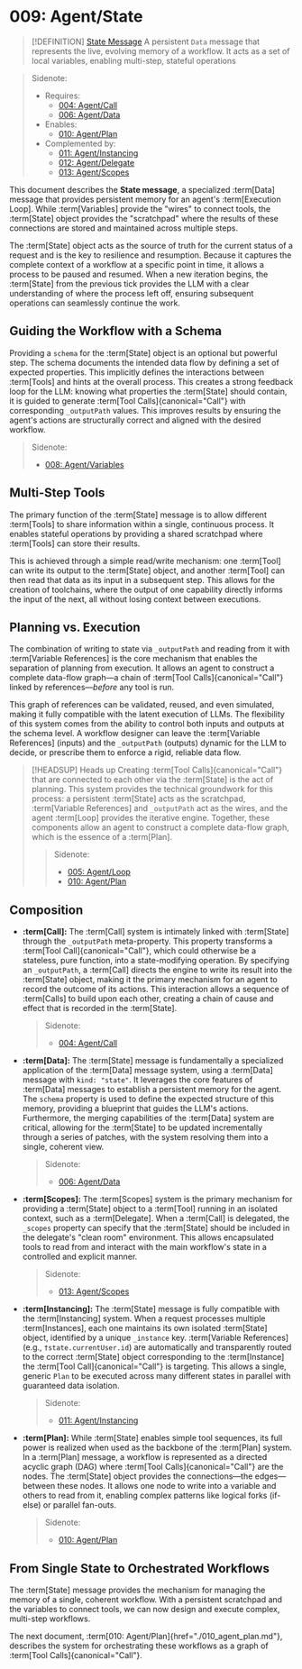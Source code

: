# 009: Agent/State

> [!DEFINITION] [State Message](./000_glossary.md)
> A persistent `Data` message that represents the live, evolving memory of a workflow. It acts as a set of local variables, enabling multi-step, stateful operations

> Sidenote:
>
> - Requires:
>   - [004: Agent/Call](./004_agent/call.md)
>   - [006: Agent/Data](./006_agent/data.md)
> - Enables:
>   - [010: Agent/Plan](./010_agent/plan.md)
> - Complemented by:
>   - [011: Agent/Instancing](./011_agent/instancing.md)
>   - [012: Agent/Delegate](./012_agent/delegate.md)
>   - [013: Agent/Scopes](./013_agent/scopes.md)

This document describes the **State message**, a specialized :term[Data] message that provides persistent memory for an agent's :term[Execution Loop]. While :term[Variables] provide the "wires" to connect tools, the :term[State] object provides the "scratchpad" where the results of these connections are stored and maintained across multiple steps.

The :term[State] object acts as the source of truth for the current status of a request and is the key to resilience and resumption. Because it captures the complete context of a workflow at a specific point in time, it allows a process to be paused and resumed. When a new iteration begins, the :term[State] from the previous tick provides the LLM with a clear understanding of where the process left off, ensuring subsequent operations can seamlessly continue the work.

## Guiding the Workflow with a Schema

Providing a `schema` for the :term[State] object is an optional but powerful step. The schema documents the intended data flow by defining a set of expected properties. This implicitly defines the interactions between :term[Tools] and hints at the overall process. This creates a strong feedback loop for the LLM: knowing what properties the :term[State] should contain, it is guided to generate :term[Tool Calls]{canonical="Call"} with corresponding `_outputPath` values. This improves results by ensuring the agent's actions are structurally correct and aligned with the desired workflow.

> Sidenote:
>
> - [008: Agent/Variables](./008_agent_variables.md)

## Multi-Step Tools

The primary function of the :term[State] message is to allow different :term[Tools] to share information within a single, continuous process. It enables stateful operations by providing a shared scratchpad where :term[Tools] can store their results.

This is achieved through a simple read/write mechanism: one :term[Tool] can write its output to the :term[State] object, and another :term[Tool] can then read that data as its input in a subsequent step. This allows for the creation of toolchains, where the output of one capability directly informs the input of the next, all without losing context between executions.

## Planning vs. Execution

The combination of writing to state via `_outputPath` and reading from it with :term[Variable References] is the core mechanism that enables the separation of planning from execution. It allows an agent to construct a complete data-flow graph—a chain of :term[Tool Calls]{canonical="Call"} linked by references—_before_ any tool is run.

This graph of references can be validated, reused, and even simulated, making it fully compatible with the latent execution of LLMs. The flexibility of this system comes from the ability to control both inputs and outputs at the schema level. A workflow designer can leave the :term[Variable References] (inputs) and the `_outputPath` (outputs) dynamic for the LLM to decide, or prescribe them to enforce a rigid, reliable data flow.

> [!HEADSUP] Heads up
> Creating :term[Tool Calls]{canonical="Call"} that are connected to each other via the :term[State] is the act of planning. This system provides the technical groundwork for this process: a persistent :term[State] acts as the scratchpad, :term[Variable References] and `_outputPath` act as the wires, and the agent :term[Loop] provides the iterative engine. Together, these components allow an agent to construct a complete data-flow graph, which is the essence of a :term[Plan].
>
> > Sidenote:
> >
> > - [005: Agent/Loop](./005_agent_loop.md)
> > - [010: Agent/Plan](./010_agent_plan.md)

## Composition

- **:term[Call]:** The :term[Call] system is intimately linked with :term[State] through the `_outputPath` meta-property. This property transforms a :term[Tool Call]{canonical="Call"}, which could otherwise be a stateless, pure function, into a state-modifying operation. By specifying an `_outputPath`, a :term[Call] directs the engine to write its result into the :term[State] object, making it the primary mechanism for an agent to record the outcome of its actions. This interaction allows a sequence of :term[Calls] to build upon each other, creating a chain of cause and effect that is recorded in the :term[State].

  > Sidenote:
  >
  > - [004: Agent/Call](./004_agent_call.md)

- **:term[Data]:** The :term[State] message is fundamentally a specialized application of the :term[Data] message system, using a :term[Data] message with `kind: "state"`. It leverages the core features of :term[Data] messages to establish a persistent memory for the agent. The `schema` property is used to define the expected structure of this memory, providing a blueprint that guides the LLM's actions. Furthermore, the merging capabilities of the :term[Data] system are critical, allowing for the :term[State] to be updated incrementally through a series of patches, with the system resolving them into a single, coherent view.

  > Sidenote:
  >
  > - [006: Agent/Data](./006_agent_data.md)

- **:term[Scopes]:** The :term[Scopes] system is the primary mechanism for providing a :term[State] object to a :term[Tool] running in an isolated context, such as a :term[Delegate]. When a :term[Call] is delegated, the `_scopes` property can specify that the :term[State] should be included in the delegate's "clean room" environment. This allows encapsulated tools to read from and interact with the main workflow's state in a controlled and explicit manner.

  > Sidenote:
  >
  > - [013: Agent/Scopes](./013_agent_scopes.md)

- **:term[Instancing]:** The :term[State] message is fully compatible with the :term[Instancing] system. When a request processes multiple :term[Instances], each one maintains its own isolated :term[State] object, identified by a unique `_instance` key. :term[Variable References] (e.g., `†state.currentUser.id`) are automatically and transparently routed to the correct :term[State] object corresponding to the :term[Instance] the :term[Tool Call]{canonical="Call"} is targeting. This allows a single, generic `Plan` to be executed across many different states in parallel with guaranteed data isolation.

  > Sidenote:
  >
  > - [011: Agent/Instancing](./011_agent_instancing.md)

- **:term[Plan]:** While :term[State] enables simple tool sequences, its full power is realized when used as the backbone of the :term[Plan] system. In a :term[Plan] message, a workflow is represented as a directed acyclic graph (DAG) where :term[Tool Calls]{canonical="Call"} are the nodes. The :term[State] object provides the connections—the edges—between these nodes. It allows one node to write into a variable and others to read from it, enabling complex patterns like logical forks (if-else) or parallel fan-outs.

  > Sidenote:
  >
  > - [010: Agent/Plan](./010_agent_plan.md)

## From Single State to Orchestrated Workflows

The :term[State] message provides the mechanism for managing the memory of a single, coherent workflow. With a persistent scratchpad and the variables to connect tools, we can now design and execute complex, multi-step workflows.

The next document, :term[010: Agent/Plan]{href="./010_agent_plan.md"}, describes the system for orchestrating these workflows as a graph of :term[Tool Calls]{canonical="Call"}.
